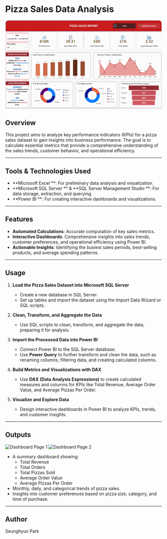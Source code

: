 # Pizza Sales Data Analysis

![Dashboard Preview](images/dashboard_preview.gif) 
## Overview

This project aims to analyze key performance indicators (KPIs) for a pizza sales dataset to gain insights into business performance. The goal is to calculate essential metrics that provide a comprehensive understanding of the sales trends, customer behavior, and operational efficiency.

---

## Tools & Technologies Used

- **Microsoft Excel **: For preliminary data analysis and visualization.
- **Microsoft SQL Server ** & **SQL Server Management Studio **: For data storage, extraction, and querying.
- **Power BI **: For creating interactive dashboards and visualizations.

---

## Features

- **Automated Calculations**: Accurate computation of key sales metrics.
- **Interactive Dashboards**: Comprehensive insights into sales trends, customer preferences, and operational efficiency using Power BI.
- **Actionable Insights**: Identifying the busiest sales periods, best-selling products, and average spending patterns.

---

## Usage

1. **Load the Pizza Sales Dataset into Microsoft SQL Server**
   - Create a new database in SQL Server.
   - Set up tables and import the dataset using the Import Data Wizard or SQL scripts.

2. **Clean, Transform, and Aggregate the Data**
   - Use SQL scripts to clean, transform, and aggregate the data, preparing it for analysis.

3. **Import the Processed Data into Power BI**
   - Connect Power BI to the SQL Server database.
   - Use **Power Query** to further transform and clean the data, such as renaming columns, filtering data, and creating calculated columns.

4. **Build Metrics and Visualizations with DAX**
   - Use **DAX (Data Analysis Expressions)** to create calculated measures and columns for KPIs like Total Revenue, Average Order Value, and Average Pizzas Per Order.

5. **Visualize and Explore Data**
   - Design interactive dashboards in Power BI to analyze KPIs, trends, and customer insights.

---

## Outputs
![Dashboard Page 1](images/Pizza_Sales_page-0001.jpg) 
![Dashboard Page 2](images/Pizza_Sales_page-0002.jpg) 
- A summary dashboard showing:
  - Total Revenue
  - Total Orders
  - Total Pizzas Sold
  - Average Order Value
  - Average Pizzas Per Order
- Monthly, daily, and categorical trends of pizza sales.
- Insights into customer preferences based on pizza size, category, and time of purchase.

---

## Author
Seunghyun Park
